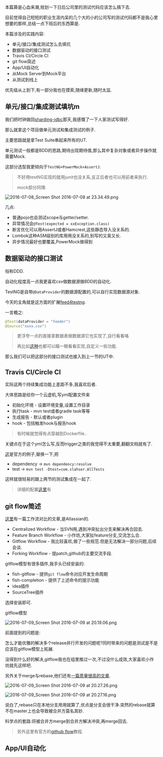 本篇算是心血来潮,规划一下日后公司里的测试代码应该怎么搞下去. 

目前觉得自己短短的职业生涯内呆的几个大的小的公司写的测试代码都不是我心里想要的那样,总结一点下班后的东西算是. 

本篇涉及的实践内容: 

- 单元/接口/集成测试怎么去填坑
- 数据驱动的接口测试
- Travis CI/Circle CI
- git flow简述
- App/UI自动化
- 从Mock Server到Mock平台
- 从测试到线上

优先级从上到下,有一部分我也在摸索,随缘更新,随时太监. 

## 单元/接口/集成测试填坑m 

我们把时钟拨回[sharding-jdbc](http://www.slahser.com/2016/06/25/当当的sharding-jdbc源码解读/)那天,我感慨了一下人家测试写得好. 

那么就拿这个项目做单元测试和集成测试的例子. 

主要思路就是拿Test Suite串起来所有的UT. 

单元测试一般都是BDD的思路,期待出现期待值,那么其中复杂对象或者异步操作就需要Mock. 

这部分选型我更倾向于`TestNG+PowerMock+AssertJ`. 

> 不好用testNG实现的就用junit也没关系,反正后者也可以用前者来执行. 
>
> mock部分同理. 
  
![2016-07-08_Screen Shot 2016-07-08 at 23.34.49.png](https://o4dyfn0ef.qnssl.com/image/2016-07-08_Screen%20Shot%202016-07-08%20at%2023.34.49.png?imageView2/2/h/500) 

几点: 

- 普通pojo也会测试scope与getter/setter.
- 异常情况会`@Test(expected = xxException.class)`
- 断言优化可以用AssertJ或者Hamcrest,这些静态导入没关系的. 
- Lombok这种ASM级别的库用用没关系的,别写的又臭又长. 
- 异步情况最好也要覆盖,PowerMock做得到


## 数据驱动的接口测试 

俗称DDD. 

自动化程度高一点我更喜欢csv做数据源做BDD的自动化. 

TestNG是自带`@DataProvider`的数据源配置的,可以自行实现数据源对象.  

今天的主角就是这方面的扩展[feed4testng](http://databene.org/feed4testng.html). 

一言概之: 

```java
@Test(dataProvider = "feeder")
@Source("xxxx.csv")
``` 

> 更浮夸一点的直接拿数据表做数据源它也实现了,自行看看咯 
>
> 再比如[这种](https://github.com/superproxy/test-data-provider)也都可以瞄一眼看看实现,自定义一些功能. 

那么我们可以把这部分的接口测试也接入到上一节的UT中. 

## Travis CI/Circle CI 

实际这两个持续集成功能上差距不多,我喜欢后者. 

大体思路是给你一个云虚机,写yml配置文件来 

- 初始化环境 - 设置环境变量,设置工作目录
- 执行task - mvn test或者gradle task等等
- 生成报告 - 默认或者plugin
- hook - 包括触发hook与报告hook

> 有时候就觉得有点穿越到Dockerfile.. 

关键点在于这个yml怎么写,反而trigger之类的我觉得不太重要,翻翻文档就有了.  

[这](https://circleci.com/docs/config-sample/)是官方的例子,替换一下,把

- dependency -> `mvn dependency:resolve`
- test -> `mvn test -Dtest=com.slahser.AllTests`

这样就很轻易的跟上两节的测试集成在一起了. 

> 详细的配置[这里](https://circleci.com/docs/configuration/)有

## git flow简述 

[这里](https://www.atlassian.com/git/tutorials/comparing-workflows/)有一篇工作流对比的文章,是Atlassian的. 

- Centralized Workflow - 当SVN用,遇到冲突扯出分支来解决再合回去. 
- Feature Branch Workflow - 小作坊,大家扯feature分支,交流怎么合. 
- Gitflow Workflow - 我比较喜欢,做了一些规范.但是无法解决一部分问题,后续会谈. 
- Forking Workflow - 提patch,github的主要交流手段. 

gitflow模型有很多插件,我手头已经安装的: 

- fish-gitflow - 提供`git flow`命令对应开发生命周期
- fish-completion - 提供了上述命令的提示功能
- idea插件
- SourceTree插件

选择安装即可. 

gitflow模型 

![2016-07-09_Screen Shot 2016-07-09 at 20.19.06.png](https://o4dyfn0ef.qnssl.com/image/2016-07-09_Screen%20Shot%202016-07-09%20at%2020.19.06.png?imageView2/2/h/300) 

前面提到的问题是: 

怎么才能优雅的解决多个release并行开发的问题呢?同时带来的问题是测试是不是应该在gitflow模型上拓展. 

没得到什么好的解决,gitflow我也在组里推过一次,不过没什么成效,大家喜欢小作坊就先这样吧. 

另外关于merge与rebase,他们还有[一篇质量很高的文章](https://www.atlassian.com/git/tutorials/merging-vs-rebasing/conceptual-overview). 

![2016-07-09_Screen Shot 2016-07-09 at 20.27.26.png](https://o4dyfn0ef.qnssl.com/image/2016-07-09_Screen%20Shot%202016-07-09%20at%2020.27.26.png?imageView2/2/h/300)

![2016-07-09_Screen Shot 2016-07-09 at 20.27.16.png](https://o4dyfn0ef.qnssl.com/image/2016-07-09_Screen%20Shot%202016-07-09%20at%2020.27.16.png?imageView2/2/h/300)

说白了,rebase只在本地分支用用就算了,优点是分支会很干净.突然的rebase就算不在master上也会导致被合并方莫名其妙. 

科学点的套路:将被合并方merge到合并方解决冲突,再merge回去.  

> 另外这里有官方的[github flow](https://guides.github.com/introduction/flow/)教程. 

## App/UI自动化 












 


